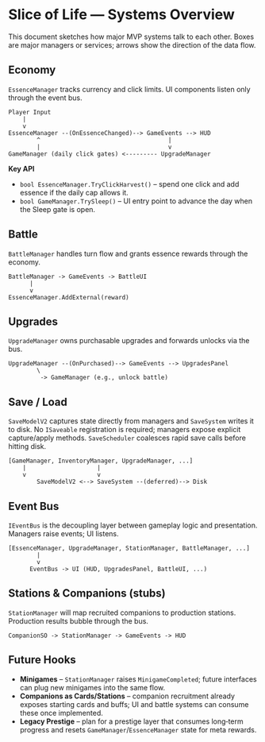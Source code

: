 # Slice of Life — Systems Overview

This document sketches how major MVP systems talk to each other.  Boxes are major managers or services; arrows show the direction of the data flow.

## Economy
`EssenceManager` tracks currency and click limits.  UI components listen only through the event bus.

```text
Player Input
    |
    v
EssenceManager --(OnEssenceChanged)--> GameEvents --> HUD
        ^                                    |
        |                                    v
GameManager (daily click gates) <--------- UpgradeManager
```

**Key API**
- `bool EssenceManager.TryClickHarvest()` – spend one click and add essence if the daily cap allows it.
- `bool GameManager.TrySleep()` – UI entry point to advance the day when the Sleep gate is open.

## Battle
`BattleManager` handles turn flow and grants essence rewards through the economy.

```text
BattleManager -> GameEvents -> BattleUI
      |
      v
EssenceManager.AddExternal(reward)
```

## Upgrades
`UpgradeManager` owns purchasable upgrades and forwards unlocks via the bus.

```text
UpgradeManager --(OnPurchased)--> GameEvents --> UpgradesPanel
        \
         -> GameManager (e.g., unlock battle)
```

## Save / Load
`SaveModelV2` captures state directly from managers and `SaveSystem` writes it to disk.  No `ISaveable` registration is required; managers expose explicit capture/apply methods.  `SaveScheduler` coalesces rapid save calls before hitting disk.

```text
[GameManager, InventoryManager, UpgradeManager, ...]
    |                    |
    v                    v
        SaveModelV2 <--> SaveSystem --(deferred)--> Disk
```

## Event Bus
`IEventBus` is the decoupling layer between gameplay logic and presentation.  Managers raise events; UI listens.

```text
[EssenceManager, UpgradeManager, StationManager, BattleManager, ...]
        |
        v
      EventBus -> UI (HUD, UpgradesPanel, BattleUI, ...)
```

## Stations & Companions (stubs)
`StationManager` will map recruited companions to production stations.  Production results bubble through the bus.

```text
CompanionSO -> StationManager -> GameEvents -> HUD
```

## Future Hooks
- **Minigames** – `StationManager` raises `MinigameCompleted`; future interfaces can plug new minigames into the same flow.
- **Companions as Cards/Stations** – companion recruitment already exposes starting cards and buffs; UI and battle systems can consume these once implemented.
- **Legacy Prestige** – plan for a prestige layer that consumes long‑term progress and resets `GameManager`/`EssenceManager` state for meta rewards.
